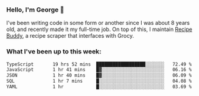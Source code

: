 ### Hello, I'm George 👋

I've been writing code in some form or another since I was about 8 years old, and recently made it my full-time job. On top of this, I maintain [Recipe Buddy](https://github.com/georgegebbett/recipe-buddy), a recipe scraper that interfaces with Grocy.  

<!--
**georgegebbett/georgegebbett** is a ✨ _special_ ✨ repository because its `README.md` (this file) appears on your GitHub profile.

Here are some ideas to get you started:

- 🔭 I’m currently working on ...
- 🌱 I’m currently learning ...
- 👯 I’m looking to collaborate on ...
- 🤔 I’m looking for help with ...
- 💬 Ask me about ...
- 📫 How to reach me: ...
- 😄 Pronouns: ...
- ⚡ Fun fact: ...
-->

### What I've been up to this week:
<!--START_SECTION:waka-->

```txt
TypeScript       19 hrs 52 mins  ██████████████████░░░░░░░   72.49 %
JavaScript       1 hr 41 mins    █▓░░░░░░░░░░░░░░░░░░░░░░░   06.16 %
JSON             1 hr 40 mins    █▓░░░░░░░░░░░░░░░░░░░░░░░   06.09 %
SQL              1 hr 7 mins     █░░░░░░░░░░░░░░░░░░░░░░░░   04.08 %
YAML             1 hr            █░░░░░░░░░░░░░░░░░░░░░░░░   03.69 %
```

<!--END_SECTION:waka-->
